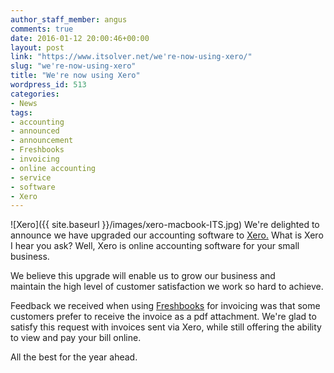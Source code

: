 ```yaml
---
author_staff_member: angus
comments: true
date: 2016-01-12 20:00:46+00:00
layout: post
link: "https://www.itsolver.net/we're-now-using-xero/"
slug: "we're-now-using-xero"
title: "We're now using Xero"
wordpress_id: 513
categories:
- News
tags:
- accounting
- announced
- announcement
- Freshbooks
- invoicing
- online accounting
- service
- software
- Xero
---
```


![Xero]({{ site.baseurl }}/images/xero-macbook-ITS.jpg)
We're delighted to announce we have upgraded our accounting software to [Xero.](https://www.xero.com/accounting-software/) What is Xero I hear you ask? Well, Xero is online accounting software for your small business.

We believe this upgrade will enable us to grow our business and maintain the high level of customer satisfaction we work so hard to achieve.

Feedback we received when using [Freshbooks](https://itsolver.freshbooks.com/tryfreshbooks/www) for invoicing was that some customers prefer to receive the invoice as a pdf attachment. We're glad to satisfy this request with invoices sent via Xero, while still offering the ability to view and pay your bill online.

All the best for the year ahead.